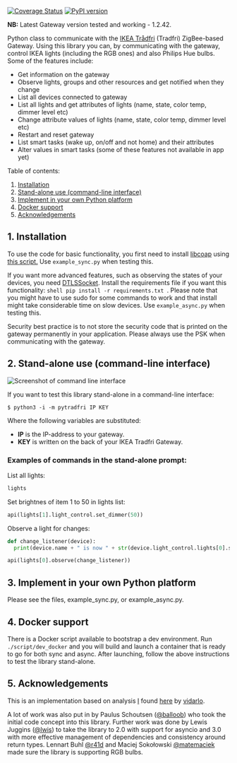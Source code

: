 [![Coverage Status](https://coveralls.io/repos/github/ggravlingen/pytradfri/badge.svg?branch=master)](https://coveralls.io/github/ggravlingen/pytradfri?branch=master)
[![PyPI version](https://badge.fury.io/py/pytradfri.svg)](https://badge.fury.io/py/pytradfri)

**NB:** Latest Gateway version tested and working - 1.2.42.

Python class to communicate with the [IKEA Trådfri](http://www.ikea.com/us/en/catalog/products/00337813/) (Tradfri) ZigBee-based Gateway. Using this library you can, by communicating with the gateway, control IKEA lights (including the RGB ones) and also Philips Hue bulbs. Some of the features include:

- Get information on the gateway
- Observe lights, groups and other resources and get notified when they change
- List all devices connected to gateway
- List all lights and get attributes of lights (name, state, color temp, dimmer level etc)
- Change attribute values of lights (name, state, color temp, dimmer level etc)
- Restart and reset gateway
- List smart tasks (wake up, on/off and not home) and their attributes
- Alter values in smart tasks (some of these features not available in app yet)

Table of contents:

1. [Installation](#1-installation)
2. [Stand-alone use (command-line interface)](#2-stand-alone-use-command-line-interface)
3. [Implement in your own Python platform](#3-implement-in-your-own-python-platform)
4. [Docker support](#4-docker-support)
5. [Acknowledgements](#5-acknowledgements)

## 1. Installation
To use the code for basic functionality, you first need to install [libcoap](https://github.com/obgm/libcoap) using [this script.](script/install-coap-client.sh) Use ```example_sync.py``` when testing this.

If you want more advanced features, such as observing the states of your devices, you need [DTLSSocket](https://pypi.python.org/pypi/DTLSSocket). Install the requirements file if you want this functionality: ```shell pip install -r requirements.txt ```. Please note that you might have to use sudo for some commands to work and that install might take considerable time on slow devices. Use ```example_async.py``` when testing this.

Security best practice is to not store the security code that is printed on the gateway permanently in your application. Please always use the PSK when communicating with the gateway.

## 2. Stand-alone use (command-line interface)
![Screenshot of command line interface](./docs/pytradfri_cli.png)

If you want to test this library stand-alone in a command-line interface:

```shell
$ python3 -i -m pytradfri IP KEY
```
Where the following variables are substituted:
- **IP** is the IP-address to your gateway.
- **KEY** is written on the back of your IKEA Tradfri Gateway.

### Examples of commands in the stand-alone prompt:

List all lights:

```python
lights
```

Set brightnes of item 1 to 50 in lights list:

```python
api(lights[1].light_control.set_dimmer(50))
```

Observe a light for changes:

```python
def change_listener(device):
  print(device.name + " is now " + str(device.light_control.lights[0].state))

api(lights[0].observe(change_listener))
```

## 3. Implement in your own Python platform
Please see the files, example_sync.py, or example_async.py.

## 4. Docker support

There is a Docker script available to bootstrap a dev environment. Run `./script/dev_docker` and you will build and launch a container that is ready to go for both sync and async. After launching, follow the above instructions to test the library stand-alone.

## 5. Acknowledgements
This is an implementation based on analysis [I](https://github.com/ggravlingen/) found [here](https://bitsex.net/software/2017/coap-endpoints-on-ikea-tradfri/) by [vidarlo](https://bitsex.net/).

A lot of work was also put in by Paulus Schoutsen ([@balloob](https://github.com/balloob)) who took the initial code concept into this library. Further work was done by Lewis Juggins ([@lwis](https://github.com/lwis)) to take the library to 2.0 with support for asyncio and 3.0 with more effective management of dependencies and consistency around return types. Lennart Buhl [@r41d](https://github.com/r41d) and Maciej Sokołowski [@matemaciek](https://github.com/matemaciek) made sure the library is supporting RGB bulbs.
